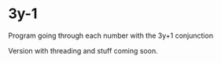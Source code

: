 # 3y-1
Program going through each number with the 3y+1 conjunction

Version with threading and stuff coming soon.
